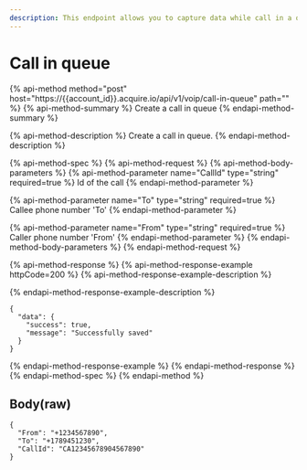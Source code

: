 ```yaml
---
description: This endpoint allows you to capture data while call in a queue.
---
```


# Call in queue

{% api-method method="post" host="https://{{account\_id}}.acquire.io/api/v1/voip/call-in-queue" path="" %}
{% api-method-summary %}
Create a call in queue
{% endapi-method-summary %}

{% api-method-description %}
Create a call in queue.
{% endapi-method-description %}

{% api-method-spec %}
{% api-method-request %}
{% api-method-body-parameters %}
{% api-method-parameter name="CallId" type="string" required=true %}
Id of the call
{% endapi-method-parameter %}

{% api-method-parameter name="To" type="string" required=true %}
Callee phone number 'To'
{% endapi-method-parameter %}

{% api-method-parameter name="From" type="string" required=true %}
Caller phone number 'From'
{% endapi-method-parameter %}
{% endapi-method-body-parameters %}
{% endapi-method-request %}

{% api-method-response %}
{% api-method-response-example httpCode=200 %}
{% api-method-response-example-description %}

{% endapi-method-response-example-description %}

```
{
  "data": {
    "success": true,
    "message": "Successfully saved"
  }
}
```
{% endapi-method-response-example %}
{% endapi-method-response %}
{% endapi-method-spec %}
{% endapi-method %}

## Body\(raw\)

```text
{
  "From": "+1234567890",
  "To": "+1789451230",
  "CallId": "CA12345678904567890"
}
```

